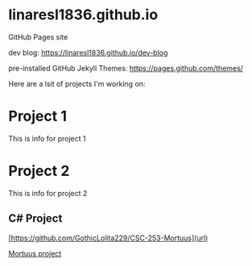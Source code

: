 # linaresl1836.github.io
GitHub Pages site

dev blog: https://linaresl1836.github.io/dev-blog

pre-installed GitHub Jekyll Themes: https://pages.github.com/themes/


Here are a lsit of projects I'm working on:

# Project 1

This is info for project 1

# Project 2

This is info for project 2

## C# Project

[https://github.com/GothicLolita229/CSC-253-Mortuus](url)

<a href="https://github.com/GothicLolita229/CSC-253-Mortuus">Mortuus project</a>


